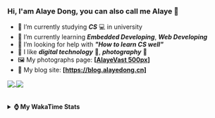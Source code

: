 ### Hi, **I'am Alaye Dong**, you can also call me **Alaye** 👋

- 📖 I’m currently studying ***CS*** 💻 in university
- 🌱 I’m currently learning ***Embedded Developing***, ***Web Developing***
- 🤔 I’m looking for help with ***"How to learn CS well"***
- 🤩 I like ***digital technology*** 📱, ***photography*** 📸
- 🖼️ My photographs page: **[[AlayeVast 500px](https://500px.com.cn/AlayeVast)]**
- 📰 My blog site: **[https://blog.alayedong.cn]**

<!--
[![Alaye's GitHub stats](https://github-readme-stats.vercel.app/api?username=Alaye-Dong&custom_title=Alaye%20Dong`s%20GitHub%20stats&show_icons=true&rank_icon=percentile&theme=transparent&include_all_commits=true&count_private=true)](https://github.com/anuraghazra/github-readme-stats) 
[![Top Langs](https://github-readme-stats.vercel.app/api/top-langs/?username=Alaye-Dong\&layout=compact&theme=transparent)](https://github.com/anuraghazra/github-readme-stats)
-->
<a href="https://github.com/anuraghazra/github-readme-stats">
  <img height=200 align="center" src="https://github-readme-stats.vercel.app/api?username=Alaye-Dong&custom_title=Alaye%20Dong`s%20GitHub%20stats&show_icons=true&rank_icon=percentile&theme=transparent&include_all_commits=true&count_private=true" />
</a>
<a href="https://github.com/anuraghazra/convoychat">
  <img height=200 align="center" src="https://github-readme-stats.vercel.app/api/top-langs/?username=Alaye-Dong&layout=compact&theme=transparent&include_all_commits=true&count_private=true&langs_count=8&card_width=300" />
</a>

<br />
<br />

<div style="display:none"> 
  <img src="https://visitor-badge.laobi.icu/badge?page_id=Alaye-Dong.Alaye-Dong"/>
</div>
<br />

<details>	
  <summary><b> ⌚ My WakaTime Stats </b></summary>

<br />

<!--START_SECTION:waka-->
![Code Time](http://img.shields.io/badge/Code%20Time-397%20hrs%2034%20mins-blue)

![Profile Views](http://img.shields.io/badge/Profile%20Views-4-blue)

![Lines of code](https://img.shields.io/badge/From%20Hello%20World%20I%27ve%20Written-848.0%20thousand%20lines%20of%20code-blue)

**🐱 My GitHub Data** 

> 📦 87.0 kB Used in GitHub's Storage 
 > 
> 🏆 26 Contributions in the Year 2025
 > 
> 🚫 Not Opted to Hire
 > 
> 📜 21 Public Repositories 
 > 
> 🔑 5 Private Repositories 
 > 
**I'm a Night 🦉** 

```text
🌞 Morning                83 commits          ██░░░░░░░░░░░░░░░░░░░░░░░   06.21 % 
🌆 Daytime                427 commits         ████████░░░░░░░░░░░░░░░░░   31.94 % 
🌃 Evening                556 commits         ██████████░░░░░░░░░░░░░░░   41.59 % 
🌙 Night                  271 commits         █████░░░░░░░░░░░░░░░░░░░░   20.27 % 
```
📅 **I'm Most Productive on Sunday** 

```text
Monday                   224 commits         ████░░░░░░░░░░░░░░░░░░░░░   16.75 % 
Tuesday                  157 commits         ███░░░░░░░░░░░░░░░░░░░░░░   11.74 % 
Wednesday                161 commits         ███░░░░░░░░░░░░░░░░░░░░░░   12.04 % 
Thursday                 229 commits         ████░░░░░░░░░░░░░░░░░░░░░   17.13 % 
Friday                   178 commits         ███░░░░░░░░░░░░░░░░░░░░░░   13.31 % 
Saturday                 158 commits         ███░░░░░░░░░░░░░░░░░░░░░░   11.82 % 
Sunday                   230 commits         ████░░░░░░░░░░░░░░░░░░░░░   17.20 % 
```


📊 **This Week I Spent My Time On** 

```text
💬 Programming Languages: 
Java                     4 hrs 33 mins       ████████████████░░░░░░░░░   62.89 % 
Python                   1 hr 27 mins        █████░░░░░░░░░░░░░░░░░░░░   19.98 % 
Dart                     19 mins             █░░░░░░░░░░░░░░░░░░░░░░░░   04.54 % 
JSON                     18 mins             █░░░░░░░░░░░░░░░░░░░░░░░░   04.21 % 
XML                      14 mins             █░░░░░░░░░░░░░░░░░░░░░░░░   03.38 % 

🔥 Editors: 
IntelliJ IDEA            4 hrs 52 mins       █████████████████░░░░░░░░   67.26 % 
PyCharm                  1 hr 27 mins        █████░░░░░░░░░░░░░░░░░░░░   20.08 % 
VS Code                  55 mins             ███░░░░░░░░░░░░░░░░░░░░░░   12.66 % 

🐱‍💻 Projects: 
ssm-parent               4 hrs 52 mins       █████████████████░░░░░░░░   67.23 % 
Class0219                1 hr 27 mins        █████░░░░░░░░░░░░░░░░░░░░   20.04 % 
JXUT-BST-IO-VitePress-For24 mins             █░░░░░░░░░░░░░░░░░░░░░░░░   05.56 % 
flutter_application_1    24 mins             █░░░░░░░░░░░░░░░░░░░░░░░░   05.52 % 
quasar-project           4 mins              ░░░░░░░░░░░░░░░░░░░░░░░░░   01.15 % 
```

**I Mostly Code in C** 

```text
TypeScript               6 repos             █████░░░░░░░░░░░░░░░░░░░░   20.69 % 
JavaScript               3 repos             ███░░░░░░░░░░░░░░░░░░░░░░   10.34 % 
C++                      3 repos             ███░░░░░░░░░░░░░░░░░░░░░░   10.34 % 
Java                     2 repos             ██░░░░░░░░░░░░░░░░░░░░░░░   06.90 % 
CSS                      1 repo              █░░░░░░░░░░░░░░░░░░░░░░░░   03.45 % 
```



**Timeline**

![Lines of Code chart](https://raw.githubusercontent.com/Alaye-Dong/Alaye-Dong/main/assets/bar_graph.png)


 Last Updated on 02/03/2025 18:45:20 UTC
<!--END_SECTION:waka-->

</details>
